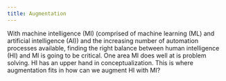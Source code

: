 ```yaml
---
title: Augmentation
---
```


With machine intelligence (MI) (comprised of machine learning (ML) and artificial intelligence (AI)) and the increasing number of automation processes available, finding the right balance between human intelligence (HI) and MI is going to be critical. One area MI does well at is problem solving. HI has an upper hand in conceptualization. This is where augmentation fits in how can we augment HI with MI?
